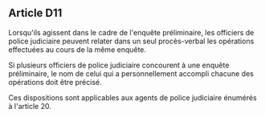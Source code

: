Article D11
----
Lorsqu'ils agissent dans le cadre de l'enquête préliminaire, les officiers de
police judiciaire peuvent relater dans un seul procès-verbal les opérations
effectuées au cours de la même enquête.

Si plusieurs officiers de police judiciaire concourent à une enquête
préliminaire, le nom de celui qui a personnellement accompli chacune des
opérations doit être précisé.

Ces dispositions sont applicables aux agents de police judiciaire énumérés à
l'article 20.
